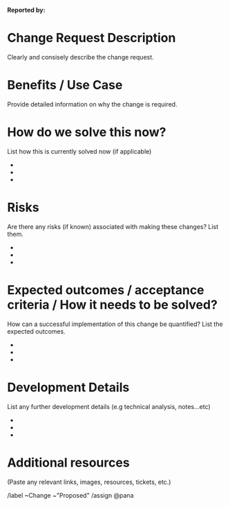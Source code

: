 **Reported by:** <br/>

# Change Request Description

Clearly and consisely describe the change request.

# Benefits / Use Case

Provide detailed information on why the change is required.

# How do we solve this now?

List how this is currently solved now (if applicable)

-
-
-


# Risks

Are there any risks (if known) associated with making these changes? List them.

-
-
-

# Expected outcomes / acceptance criteria / How it needs to be solved?

How can a successful implementation of this change be quantified? List the expected outcomes.

- 
-
-


# Development Details

List any further development details (e.g technical analysis, notes...etc)

-
-
-


# Additional resources

(Paste any relevant links, images, resources, tickets, etc.)

/label ~Change ~"Proposed"
/assign @pana
